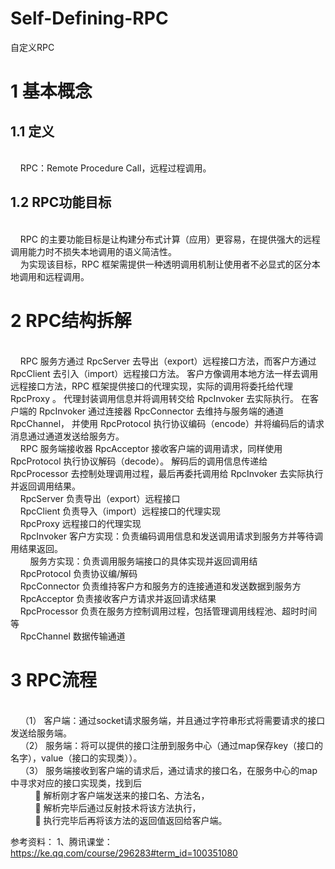 # Self-Defining-RPC
自定义RPC

<p><h1>1 基本概念</h1></p>

<p><h2>1.1 定义</h2><br/>
    &nbsp;&nbsp;&nbsp;&nbsp;RPC：Remote Procedure Call，远程过程调用。</p>
<p><h2>1.2 RPC功能目标</h2><br/>
    &nbsp;&nbsp;&nbsp;&nbsp;RPC 的主要功能目标是让构建分布式计算（应用）更容易，在提供强大的远程调用能力时不损失本地调用的语义简洁性。 <br/>
    &nbsp;&nbsp;&nbsp;&nbsp;为实现该目标，RPC 框架需提供一种透明调用机制让使用者不必显式的区分本地调用和远程调用。</p>

<p><h1>2 RPC结构拆解</h1><br/>
&nbsp;&nbsp;&nbsp;&nbsp;RPC 服务方通过 RpcServer 去导出（export）远程接口方法，而客户方通过 RpcClient 去引入（import）远程接口方法。 客户方像调用本地方法一样去调用远程接口方法，RPC 框架提供接口的代理实现，实际的调用将委托给代理 RpcProxy 。 代理封装调用信息并将调用转交给 RpcInvoker 去实际执行。 在客户端的 RpcInvoker 通过连接器 RpcConnector 去维持与服务端的通道 RpcChannel， 并使用 RpcProtocol 执行协议编码（encode）并将编码后的请求消息通过通道发送给服务方。<br/>
&nbsp;&nbsp;&nbsp;&nbsp;RPC 服务端接收器 RpcAcceptor 接收客户端的调用请求，同样使用 RpcProtocol 执行协议解码（decode）。 解码后的调用信息传递给 RpcProcessor 去控制处理调用过程，最后再委托调用给 RpcInvoker 去实际执行并返回调用结果。<br/>
&nbsp;&nbsp;&nbsp;&nbsp;RpcServer	负责导出（export）远程接口<br/>
&nbsp;&nbsp;&nbsp;&nbsp;RpcClient	负责导入（import）远程接口的代理实现<br/>
&nbsp;&nbsp;&nbsp;&nbsp;RpcProxy	远程接口的代理实现<br/>
&nbsp;&nbsp;&nbsp;&nbsp;RpcInvoker	客户方实现：负责编码调用信息和发送调用请求到服务方并等待调用结果返回。<br/>
&nbsp;&nbsp;&nbsp;&nbsp;&nbsp;&nbsp;&nbsp;&nbsp;服务方实现：负责调用服务端接口的具体实现并返回调用结<br/>
&nbsp;&nbsp;&nbsp;&nbsp;RpcProtocol	负责协议编/解码<br/>
&nbsp;&nbsp;&nbsp;&nbsp;RpcConnector	负责维持客户方和服务方的连接通道和发送数据到服务方<br/>
&nbsp;&nbsp;&nbsp;&nbsp;RpcAcceptor	负责接收客户方请求并返回请求结果<br/>
&nbsp;&nbsp;&nbsp;&nbsp;RpcProcessor	负责在服务方控制调用过程，包括管理调用线程池、超时时间等<br/>
&nbsp;&nbsp;&nbsp;&nbsp;RpcChannel	数据传输通道
</p>

<p><h1>3 RPC流程</h1><br/>
&nbsp;&nbsp;&nbsp;&nbsp;（1）	客户端：通过socket请求服务端，并且通过字符串形式将需要请求的接口发送给服务端。<br/>
&nbsp;&nbsp;&nbsp;&nbsp;（2）	服务端：将可以提供的接口注册到服务中心（通过map保存key（接口的名字），value（接口的实现类））。<br/>
&nbsp;&nbsp;&nbsp;&nbsp;（3）	服务端接收到客户端的请求后，通过请求的接口名，在服务中心的map中寻求对应的接口实现类，找到后<br/>
&nbsp;&nbsp;&nbsp;&nbsp;&nbsp;&nbsp;&nbsp;&nbsp;&nbsp;&nbsp;	解析刚才客户端发送来的接口名、方法名，<br/>
&nbsp;&nbsp;&nbsp;&nbsp;&nbsp;&nbsp;&nbsp;&nbsp;&nbsp;&nbsp;	解析完毕后通过反射技术将该方法执行，<br/>
&nbsp;&nbsp;&nbsp;&nbsp;&nbsp;&nbsp;&nbsp;&nbsp;&nbsp;&nbsp;	执行完毕后再将该方法的返回值返回给客户端。</p>





参考资料：
1、腾讯课堂：https://ke.qq.com/course/296283#term_id=100351080
